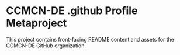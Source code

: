 # CCMCN-DE .github Profile Metaproject

This project contains front-facing README content and assets for the CCMCN-DE GitHub
organization.


